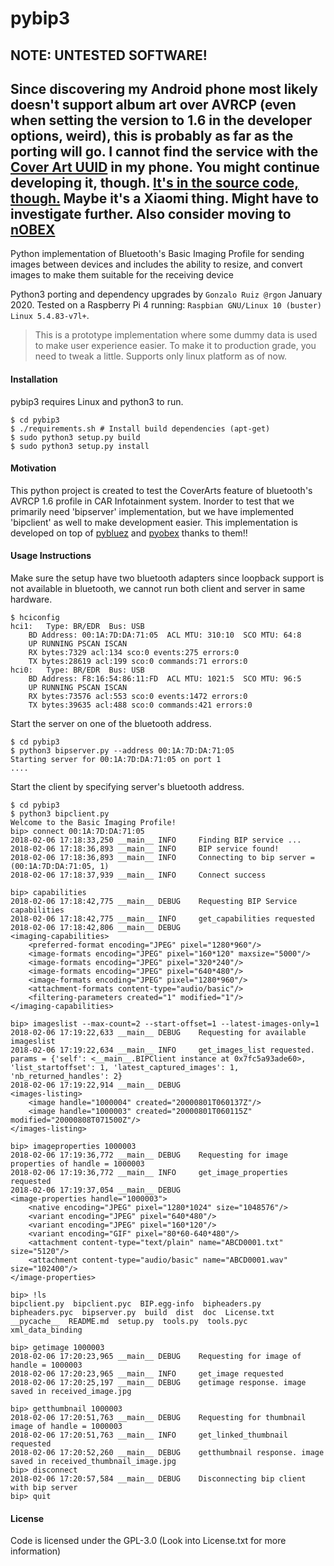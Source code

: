 # pybip3
## NOTE: UNTESTED SOFTWARE!
Since discovering my Android phone most likely doesn't support album art over AVRCP (even when setting the version to 1.6 in the developer options, weird), this is probably as far as the porting will go. I cannot find the service with the [Cover Art UUID](./bipheaders.py) in my phone. You might continue developing it, though.
[It's in the source code, though.](https://android.googlesource.com/platform/packages/apps/Bluetooth/+/master/src/com/android/bluetooth/avrcp/AvrcpCoverArtService.java) Maybe it's a Xiaomi thing. Might have to investigate further. Also consider moving to [nOBEX](https://github.com/nccgroup/nOBEX)
---
Python implementation of Bluetooth's Basic Imaging Profile for sending images between devices and includes the ability to resize, and convert images to make them suitable for the receiving device

Python3 porting and dependency upgrades by `Gonzalo Ruiz @rgon` January 2020. Tested on a Raspberry Pi 4 running: `Raspbian GNU/Linux 10 (buster) Linux 5.4.83-v7l+`.

>This is a prototype implementation where some dummy data is used to make user experience easier. To make it to production grade, you need to tweak a little. Supports only linux platform as of now.

#### Installation
pybip3 requires Linux and python3 to run.

```
$ cd pybip3
$ ./requirements.sh # Install build dependencies (apt-get)
$ sudo python3 setup.py build
$ sudo python3 setup.py install
```

#### Motivation
This python project is created to test the CoverArts feature of bluetooth's AVRCP 1.6 profile in CAR Infotainment system.
Inorder to test that we primarily need 'bipserver' implementation, but we have implemented 'bipclient' as well to make development easier.
This implementation is developed on top of [pybluez](https://github.com/karulis/pybluez) and [pyobex](https://bitbucket.org/dboddie/pyobex) thanks to them!!

#### Usage Instructions
Make sure the setup have two bluetooth adapters since loopback support is not available in bluetooth, we cannot run both client and server in same hardware.
```
$ hciconfig
hci1:   Type: BR/EDR  Bus: USB
    BD Address: 00:1A:7D:DA:71:05  ACL MTU: 310:10  SCO MTU: 64:8
    UP RUNNING PSCAN ISCAN
    RX bytes:7329 acl:134 sco:0 events:275 errors:0
    TX bytes:28619 acl:199 sco:0 commands:71 errors:0
hci0:   Type: BR/EDR  Bus: USB
    BD Address: F8:16:54:86:11:FD  ACL MTU: 1021:5  SCO MTU: 96:5
    UP RUNNING PSCAN ISCAN
    RX bytes:73576 acl:553 sco:0 events:1472 errors:0
    TX bytes:39635 acl:488 sco:0 commands:421 errors:0
```

Start the server on one of the bluetooth address.
```
$ cd pybip3
$ python3 bipserver.py --address 00:1A:7D:DA:71:05
Starting server for 00:1A:7D:DA:71:05 on port 1
....
```

Start the client by specifying server's bluetooth address.
```
$ cd pybip3
$ python3 bipclient.py
Welcome to the Basic Imaging Profile!
bip> connect 00:1A:7D:DA:71:05
2018-02-06 17:18:33,250 __main__ INFO     Finding BIP service ...
2018-02-06 17:18:36,893 __main__ INFO     BIP service found!
2018-02-06 17:18:36,893 __main__ INFO     Connecting to bip server = (00:1A:7D:DA:71:05, 1)
2018-02-06 17:18:37,939 __main__ INFO     Connect success

bip> capabilities
2018-02-06 17:18:42,775 __main__ DEBUG    Requesting BIP Service capabilities
2018-02-06 17:18:42,775 __main__ INFO     get_capabilities requested
2018-02-06 17:18:42,806 __main__ DEBUG    
<imaging-capabilities>
    <preferred-format encoding="JPEG" pixel="1280*960"/>
    <image-formats encoding="JPEG" pixel="160*120" maxsize="5000"/>
    <image-formats encoding="JPEG" pixel="320*240"/>
    <image-formats encoding="JPEG" pixel="640*480"/>
    <image-formats encoding="JPEG" pixel="1280*960"/>
    <attachment-formats content-type="audio/basic"/>
    <filtering-parameters created="1" modified="1"/>
</imaging-capabilities>

bip> imageslist --max-count=2 --start-offset=1 --latest-images-only=1
2018-02-06 17:19:22,633 __main__ DEBUG    Requesting for available imageslist
2018-02-06 17:19:22,634 __main__ INFO     get_images_list requested. params = {'self': <__main__.BIPClient instance at 0x7fc5a93ade60>, 'list_startoffset': 1, 'latest_captured_images': 1, 'nb_returned_handles': 2}
2018-02-06 17:19:22,914 __main__ DEBUG    
<images-listing>
    <image handle="1000004" created="20000801T060137Z"/>
    <image handle="1000003" created="20000801T060115Z" modified="20000808T071500Z"/>
</images-listing>

bip> imageproperties 1000003
2018-02-06 17:19:36,772 __main__ DEBUG    Requesting for image properties of handle = 1000003
2018-02-06 17:19:36,772 __main__ INFO     get_image_properties requested
2018-02-06 17:19:37,054 __main__ DEBUG    
<image-properties handle="1000003">
    <native encoding="JPEG" pixel="1280*1024" size="1048576"/>
    <variant encoding="JPEG" pixel="640*480"/>
    <variant encoding="JPEG" pixel="160*120"/>
    <variant encoding="GIF" pixel="80*60-640*480"/>
    <attachment content-type="text/plain" name="ABCD0001.txt" size="5120"/>
    <attachment content-type="audio/basic" name="ABCD0001.wav" size="102400"/>
</image-properties>

bip> !ls
bipclient.py  bipclient.pyc  BIP.egg-info  bipheaders.py  bipheaders.pyc  bipserver.py  build  dist  doc  License.txt  __pycache__  README.md  setup.py  tools.py  tools.pyc  xml_data_binding

bip> getimage 1000003
2018-02-06 17:20:23,965 __main__ DEBUG    Requesting for image of handle = 1000003
2018-02-06 17:20:23,965 __main__ INFO     get_image requested
2018-02-06 17:20:25,197 __main__ DEBUG    getimage response. image saved in received_image.jpg

bip> getthumbnail 1000003
2018-02-06 17:20:51,763 __main__ DEBUG    Requesting for thumbnail image of handle = 1000003
2018-02-06 17:20:51,763 __main__ INFO     get_linked_thumbnail requested
2018-02-06 17:20:52,260 __main__ DEBUG    getthumbnail response. image saved in received_thumbnail_image.jpg
bip> disconnect
2018-02-06 17:20:57,584 __main__ DEBUG    Disconnecting bip client with bip server
bip> quit
```

#### License
Code is licensed under the GPL-3.0 (Look into License.txt for more information)
